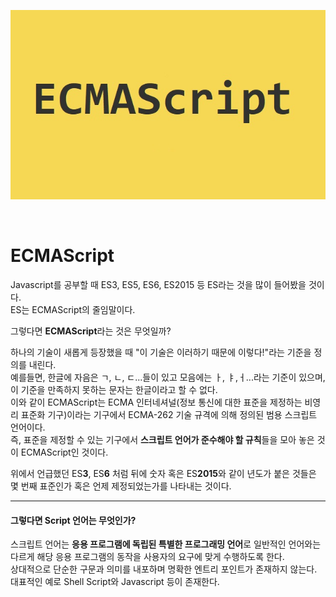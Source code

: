 ![ecma](image/ecma.jpg)

<br>

# ECMAScript

Javascript를 공부할 때 ES3, ES5, ES6, ES2015 등 ES라는 것을 많이 들어봤을 것이다.  
ES는 ECMAScript의 줄임말이다.

그렇다면 **ECMAScript**라는 것은 무엇일까?

하나의 기술이 새롭게 등장했을 때 "이 기술은 이러하기 때문에 이렇다!"라는 기준을 정의를 내린다.  
예를들면, 한글에 자음은 ㄱ, ㄴ, ㄷ...들이 있고 모음에는 ㅏ, ㅑ,ㅓ...라는 기준이 있으며, 이 기준을 만족하지 못하는 문자는 한글이라고 할 수 없다.  
이와 같이 ECMAScript는 ECMA 인터네셔널(정보 통신에 대한 표준을 제정하는 비영리 표준화 기구)이라는 기구에서 ECMA-262 기술 규격에 의해 정의된 범용 스크립트 언어이다.  
즉, 표준을 제정할 수 있는 기구에서 **스크립트 언어가 준수해야 할 규칙**들을 모아 놓은 것이 ECMAScript인 것이다.

위에서 언급했던 ES**3**, ES**6** 처럼 뒤에 숫자 혹은 ES**2015**와 같이 년도가 붙은 것들은 몇 번째 표준인가 혹은 언제 제정되었는가를 나타내는 것이다.

---

#### 그렇다면 Script 언어는 무엇인가?

스크립트 언어는 **응용 프로그램에 독립된 특별한 프로그래밍 언어**로 일반적인 언어와는 다르게 해당 응용 프로그램의 동작을 사용자의 요구에 맞게 수행하도록 한다.  
상대적으로 단순한 구문과 의미를 내포하며 명확한 엔트리 포인트가 존재하지 않는다.  
대표적인 예로 Shell Script와 Javascript 등이 존재한다.


